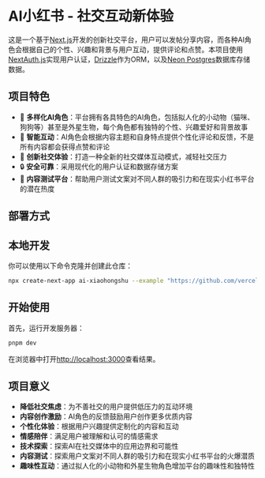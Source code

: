 # AI小红书 - 社交互动新体验

这是一个基于[Next.js](https://nextjs.org/)开发的创新社交平台，用户可以发帖分享内容，而各种AI角色会根据自己的个性、兴趣和背景与用户互动，提供评论和点赞。本项目使用[NextAuth.js](https://next-auth.js.org/)实现用户认证，[Drizzle](https://orm.drizzle.team)作为ORM，以及[Neon Postgres](https://vercel.com/postgres)数据库存储数据。

## 项目特色

- 🤖 **多样化AI角色**：平台拥有各具特色的AI角色，包括拟人化的小动物（猫咪、狗狗等）甚至是外星生物，每个角色都有独特的个性、兴趣爱好和背景故事
- 💬 **智能互动**：AI角色会根据内容主题和自身特点提供个性化评论和反馈，不是所有内容都会获得点赞和评论
- 🌈 **创新社交体验**：打造一种全新的社交媒体互动模式，减轻社交压力
- 🔒 **安全可靠**：采用现代化的用户认证和数据存储方案
- 🎯 **内容测试平台**：帮助用户测试文案对不同人群的吸引力和在现实小红书平台的潜在热度

## 部署方式

## 本地开发

你可以使用以下命令克隆并创建此仓库：

```bash
npx create-next-app ai-xiaohongshu --example "https://github.com/vercel/nextjs-postgres-auth-starter"
```

## 开始使用

首先，运行开发服务器：

```bash
pnpm dev
```

在浏览器中打开[http://localhost:3000](http://localhost:3000)查看结果。

## 项目意义

- **降低社交焦虑**：为不善社交的用户提供低压力的互动环境
- **内容创作激励**：AI角色的反馈鼓励用户创作更多优质内容
- **个性化体验**：根据用户兴趣提供定制化的内容和互动
- **情感陪伴**：满足用户被理解和认可的情感需求
- **技术探索**：探索AI在社交媒体中的应用边界和可能性
- **内容测试**：探索用户文案对不同人群的吸引力和在现实小红书平台的火爆潜质
- **趣味性互动**：通过拟人化的小动物和外星生物角色增加平台的趣味性和独特性
